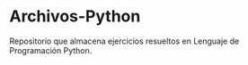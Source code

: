 # Archivos-Python
Repositorio que almacena ejercicios resueltos en Lenguaje de Programación Python.
